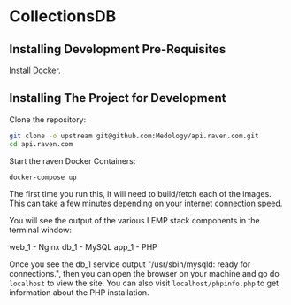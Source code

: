 # CollectionsDB

## Installing Development Pre-Requisites

Install [Docker](https://www.docker.com/).

## Installing The Project for Development

Clone the repository:

```bash
git clone -o upstream git@github.com:Medology/api.raven.com.git
cd api.raven.com
```

Start the raven Docker Containers:

```bash
docker-compose up
```

The first time you run this, it will need to build/fetch each of the images. This can take a few minutes depending on your internet connection speed.

You will see the output of the various LEMP stack components in the terminal window:

web_1 - Nginx
db_1 - MySQL
app_1 - PHP

Once you see the db_1 service output "/usr/sbin/mysqld: ready for connections.", then you can open the browser on your machine and go do `localhost` to view the site. You can also visit `localhost/phpinfo.php` to get information about the PHP installation.
